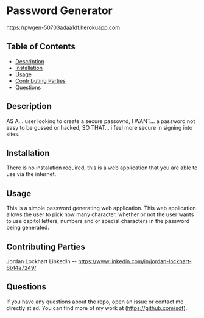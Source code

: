   # Password Generator

  https://pwgen-50703adaa1df.herokuapp.com
 
  ## Table of Contents
  * [Description](#description)
  * [Installation](#installation)
  * [Usage](#usage)
  * [Contributing Parties](#contributing-parties)
  * [Questions](#questions)

  ## Description
  AS A… user looking to create a secure passowrd,
  I WANT… a password not easy to be gussed or hacked,
  SO THAT… i feel more secure in signing into sites.

  ## Installation
  There is no instalation required, this is a web application that you are able to use via the internet.

  ## Usage
  This is a simple password generating web application. This web application allows the user to pick how many character, 
  whether or not the user wants to use capitol letters, numbers and or special characters in the password being generated.

  ## Contributing Parties
  Jordan Lockhart
  LinkedIn -- https://www.linkedin.com/in/jordan-lockhart-6b14a7249/

  ## Questions
  If you have any questions about the repo, open an issue or contact me directly at sd. You can find more of my work at (https://github.com/sdf).
  

